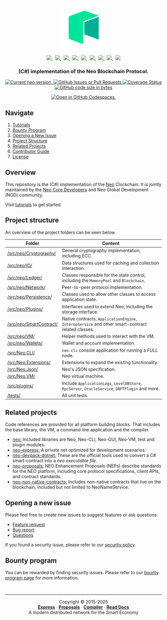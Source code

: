 <p align="center">
  <a href="https://neo.org/">
    <img src=".github/images/NEO_512_512.svg" align="center" width="150" alt="neo-logo">
  </a>
  <p align="center">
    <a href="https://twitter.com/neo_blockchain">
        <img
        src=".github/images/twitter-logo.png"
        width="25px">
    </a>
    &nbsp;
    <a href="https://medium.com/neo-smart-economy">
        <img
        src=".github/images/medium-logo.png"
        width="23px">
    </a>
    &nbsp;
    <a href="https://neonewstoday.com">
        <img
        src=".github/images/nnt-logo.jpg"
        width="23px">
    </a>
    &nbsp;
    <a href="https://t.me/NEO_EN">
        <img
        src=".github/images/telegram-logo.png"
        width="24px" >
    </a>
    &nbsp;
    <a href="https://www.reddit.com/r/NEO/">
        <img
        src=".github/images/reddit-logo.png"
        width="24px">
    </a>
    &nbsp;
    <a href="https://discord.io/neo">
        <img
        src=".github/images/discord-logo.png"
        width="25px">
    </a>
    &nbsp;
    <a href="https://www.youtube.com/neosmarteconomy">
        <img
        src=".github/images/youtube-logo.png"
        width="32px">
    </a>
    &nbsp;
    <!--How to get a link? -->
    <a href="https://neo.org/">
        <img
        src=".github/images/we-chat-logo.png"
        width="25px">
    </a>
    &nbsp;
    <a href="https://weibo.com/neosmarteconomy">
        <img
        src=".github/images/weibo-logo.png"
        width="28px">
    </a>
  </p>
  <h3 align="center">(C#) implementation of the Neo Blockchain Protocol.</h3>
  <p align="center">
    <a href="https://github.com/neo-project/neo/releases">
      <img src="https://badge.fury.io/gh/neo-project%2Fneo.svg" alt="Current neo version.">
    </a>
    <a href="https://github.com/neo-project/neo/pulls">
      <img alt="GitHub Issues or Pull Requests" src="https://img.shields.io/github/issues-pr/neo-project/neo">
    </a>
    <a href='https://coveralls.io/github/neo-project/neo'>
      <img src='https://coveralls.io/repos/github/neo-project/neo/badge.svg' alt='Coverage Status' />
    </a>
    <a href="https://github.com/neo-project/neo/archive/refs/heads/master.zip">
      <img alt="GitHub code size in bytes" src="https://img.shields.io/github/languages/code-size/neo-project/neo">
    </a>
  </p>
  <p align="center">
    <a href="https://codespaces.new/neo-project/neo">
      <img src="https://github.com/codespaces/badge.svg" alt="Open in GitHub Codespaces.">
    </a>
  </p>
</p>


## Navigate
1. [Tutorials](https://docs.neo.org)
1. [Bounty Program](SECURITY.md)
1. [Opening a New Issue](https://github.com/neo-project/neo/issues)
1. [Project Structure](#project-structure)
1. [Related Projects](#related-projects)
1. [Contributor Guide](https://github.com/neo-project/.github/docs/neo-coding-rules.md)
1. [License](LICENSE)

## Overview
This repository is the (C#) implementation of the [Neo](https://neo.org) Clockchain. It is jointly maintained by the [Neo Core Developers](https://github.com/orgs/neo-project/teams/core) and Neo Global Development (NGD) community.

Visit [tutorials](https://docs.neo.org) to get started.

## Project structure
An overview of the project folders can be seen below.

|Folder|Content|
|---|---|
|[/src/neo/Cryptography/](https://github.com/neo-project/neo/tree/master/src/Neo/Cryptography)|General cryptography implementation, including ECC.|
|[/src/neo/IO/](https://github.com/neo-project/neo/tree/master/src/Neo/IO)|Data structures used for caching and collection interaction.|
|[/src/neo/Ledger/](https://github.com/neo-project/neo/tree/master/src/Neo/Ledger)|Classes responsible for the state control, including the `MemoryPool` and `Blockchain`.|
|[/src/neo/Network/](https://github.com/neo-project/neo/tree/master/src/Neo/Network)|Peer-to-peer protocol implementation.|
|[/src/neo/Persistence/](https://github.com/neo-project/neo/tree/master/src/Neo/Persistence)|Classes used to allow other classes to access application state.|
|[/src/neo/Plugins/](https://github.com/neo-project/neo/tree/master/src/Neo/Plugins)|Interfaces used to extend Neo, including the storage interface.|
|[/src/neo/SmartContract/](https://github.com/neo-project/neo/tree/master/src/Neo/SmartContract)|Native contracts, `ApplicationEngine`, `InteropService` and other smart-contract related classes.|
|[/src/neo/VM/](https://github.com/neo-project/neo/tree/master/src/Neo/VM)|Helper methods used to interact with the VM.|
|[/src/neo/Wallets/](https://github.com/neo-project/neo/tree/master/src/Neo/Wallets)|Wallet and account implementation.|
|[/src/Neo.CLI/](https://github.com/neo-project/neo/tree/master/src/Neo.CLI)| `neo-cli` console application for running a _FULL_ node.|
|[/src/Neo.Extensions/](https://github.com/neo-project/neo/tree/master/src/Neo.Extensions)| Extensions to expand the existing functionality.|
|[/src/Neo.Json/](https://github.com/neo-project/neo/tree/master/src/Neo.Json)| Neo's JSON specification.|
|[/src/Neo.VM/](https://github.com/neo-project/neo/tree/master/src/Neo.VM)|Neo virtual machine.|
|[/src/plugins/](https://github.com/neo-project/neo/tree/master/src/Plugins)| Include `ApplicationLogs`, `LevelDBStore`, `RpcServer`, `OracleService`, `DBFTPlugin` and more.|
|[/tests/](https://github.com/neo-project/neo/tree/master/tests)|All unit tests.|

## Related projects
Code references are provided for all platform building blocks. That includes the base library, the VM, a command line application and the compiler.

* [neo:](https://github.com/neo-project/neo/) Included libraries are Neo, Neo-CLI, Neo-GUI, Neo-VM, test and plugin modules.
* [neo-express:](https://github.com/neo-project/neo-express/) A private net optimized for development scenarios.
* [neo-devpack-dotnet:](https://github.com/neo-project/neo-devpack-dotnet/) These are the official tools used to convert a C# smart-contract into a *neo executable file*.
* [neo-proposals:](https://github.com/neo-project/proposals) NEO Enhancement Proposals (NEPs) describe standards for the NEO platform, including core protocol specifications, client APIs, and contract standards.
* [neo-non-native-contracts:](https://github.com/neo-project/non-native-contracts) Includes non-native contracts that live on the blockchain, included but not limited to NeoNameService.

## Opening a new issue
Please feel free to create new issues to suggest features or ask questions.

- [Feature request](https://github.com/neo-project/neo/issues/new?assignees=&labels=discussion&template=feature-or-enhancement-request.md&title=)
- [Bug report](https://github.com/neo-project/neo/issues/new?assignees=&labels=&template=bug_report.md&title=)
- [Questions](https://github.com/neo-project/neo/issues/new?assignees=&labels=question&template=questions.md&title=)

If you found a security issue, please refer to our [security policy](https://github.com/neo-project/neo/security/policy).

## Bounty program
You can be rewarded by finding security issues. Please refer to our [bounty program page](https://neo.org/bounty) for more information.

<br />
<hr />
<p align="center">
  Copyright &copy; 2015-2025
  <br />
  <a href="https://github.com/neo-project/neo-express"><strong>Express</strong></a>
  ·
  <a href="https://github.com/neo-project/proposals"><strong>Proposals</strong></a>
  ·
  <a href="https://github.com/neo-project/neo-devpack-dotnet"><strong>Compiler</strong></a>
  ·
  <a href="https://docs.neo.org/"><strong>Read Docs</strong></a>
  <br />
  A modern distributed network for the Smart Economy
  <br />
  <br />
</p>
